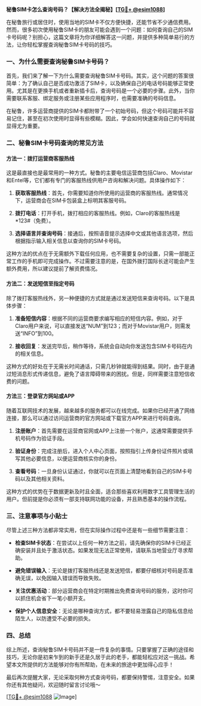 **秘鲁SIM卡怎么查询号码？【解决方法全揭秘】[[TG💪+ @esim1088](https://t.me/s/esim1088)]**

在秘鲁旅行或居住时，使用当地的SIM卡不仅方便快捷，还能节省不少通信费用。然而，很多初次使用秘鲁SIM卡的朋友可能会遇到一个问题：如何查询自己的SIM卡号码呢？别担心，这篇文章将为你详细解答这一问题，并提供多种简单易行的方法，让你轻松掌握查询秘鲁SIM卡号码的技巧。

### 一、为什么需要查询秘鲁SIM卡号码？

首先，我们来了解一下为什么需要查询秘鲁SIM卡号码。其实，这个问题的答案很简单：为了确认自己是否成功激活了SIM卡，以及确保自己的电话号码能够正常使用。尤其是在更换手机或者重新插卡后，查询号码是一个必要的步骤。此外，当你需要联系客服、绑定服务或注册某些应用程序时，也需要准确的号码信息。

在秘鲁，许多运营商提供的SIM卡都附带了一个初始号码，但这个号码可能并不容易记住，甚至在初次使用时显得有些模糊。因此，学会如何快速查询自己的号码就显得尤为重要。

### 二、秘鲁SIM卡号码查询的常见方法

#### 方法一：拨打运营商客服热线

这是最直接也是最常用的一种方式。秘鲁的主要电信运营商包括Claro、Movistar和Entel等，它们都有专门的客服热线供用户咨询和解决问题。具体操作如下：

1. **获取客服热线**：首先，你需要知道你所使用的运营商的客服热线。通常情况下，运营商会在SIM卡包装盒上标明其客服号码。
   
2. **拨打电话**：打开手机，拨打相应的客服热线。例如，Claro的客服热线是*123#（免费）。

3. **选择语言并查询号码**：接通后，按照语音提示选择中文或其他语言选项，然后根据指示输入相关信息以查询你的SIM卡号码。

这种方法的优点在于无需额外下载任何应用，也不需要复杂的设置，只需一部能正常工作的手机即可完成操作。不过需要注意的是，在国外拨打国际长途可能会产生额外费用，所以建议提前了解资费情况。

#### 方法二：发送短信至指定号码

除了拨打客服热线外，另一种便捷的方式就是通过发送短信来查询号码。以下是具体步骤：

1. **准备短信内容**：根据不同的运营商要求编写相应的短信内容。例如，对于Claro用户来说，可以直接发送“NUM”到123；而对于Movistar用户，则需发送“INFO”到100。

2. **接收回复**：发送完毕后，稍作等待，系统会自动向你发送包含SIM卡号码在内的相关信息。

这种方式的好处在于无需长时间通话，只需几秒钟就能得到结果。同时，由于是通过短消息形式传递信息，避免了语言障碍带来的困扰。但是，同样需要注意短信收费的问题。

#### 方法三：登录官方网站或APP

随着互联网技术的发展，越来越多的服务都可以在线完成。如果你已经开通了网络连接，那么可以通过访问运营商的官方网站或下载官方APP来进行号码查询。

1. **注册账户**：首先需要在运营商官网或APP上注册一个账户，这通常需要提供手机号码作为验证手段。

2. **验证身份**：完成注册后，进入个人中心页面，按照指引上传身份证件照片或填写其他必要信息，以便运营商核实你的身份。

3. **查看号码**：一旦身份认证通过，你就可以在页面上清楚地看到自己的SIM卡号码以及其他相关资料。

这种方式的优势在于数据更新及时且全面，适合那些喜欢利用数字工具管理生活的用户。但前提是你必须有一部支持联网功能的设备，并且熟悉基本的操作流程。

### 三、注意事项与小贴士

尽管上述三种方法都非常实用，但在实际操作过程中还是有一些细节需要注意：

- **检查SIM卡状态**：在尝试以上任何一种方法之前，请先确保你的SIM卡已经正确安装并且处于激活状态。如果发现无法正常使用，请联系当地营业厅寻求帮助。
  
- **避免错误输入**：无论是拨打客服热线还是发送短信，都要仔细核对号码是否准确无误，以免因输入错误而导致失败。

- **关注优惠活动**：部分运营商会在特定时期推出免费查询号码的服务，这时你可以抓住机会省下一笔小额开支。

- **保护个人信息安全**：无论是哪种查询方式，都不要轻易泄露自己的隐私信息给陌生人，以防遭受不必要的损失。

### 四、总结

综上所述，查询秘鲁SIM卡号码并不是一件复杂的事情。只要掌握了正确的途径和技巧，无论你是初来乍到的新手还是久居于此的老手，都能轻松应对这一挑战。希望本文所提供的方法能够对你有所帮助，在未来的旅途中更加得心应手！

最后再次提醒大家，无论采取何种方式查询号码，都要保持警惕，注意安全。如果你还有其他疑问，欢迎随时留言讨论哦～ 

[[TG💪+ @esim1088](https://t.me/s/esim1088) ![Image](https://i.postimg.cc/4NQfJmqS/Snipaste-2025-05-13-00-14-12.png)]